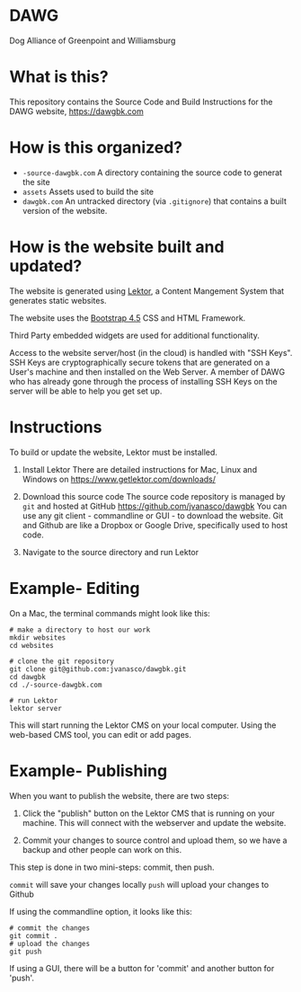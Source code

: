 DAWG
====

Dog Alliance of Greenpoint and Williamsburg


What is this?
=============

This repository contains the Source Code and Build Instructions for the DAWG
website, https://dawgbk.com


How is this organized?
======================

* `-source-dawgbk.com` A directory containing the source code to generat the site
* `assets` Assets used to build the site
* `dawgbk.com` An untracked directory (via `.gitignore`) that contains a built
  version of the website.


How is the website built and updated?
=====================================

The website is generated using [Lektor](https://www.getlektor.com/), a Content
Mangement System that generates static websites.

The website uses the [Bootstrap 4.5](https://getbootstrap.com/docs/4.5/getting-started/introduction/)
CSS and HTML Framework.

Third Party embedded widgets are used for additional functionality.

Access to the website server/host (in the cloud) is handled with "SSH Keys".
SSH Keys are cryptographically secure tokens that are generated on a User's machine
and then installed on the Web Server.  A member of DAWG who has already gone through
the process of installing SSH Keys on the server will be able to help you get set up.

Instructions 
============

To build or update the website, Lektor must be installed.

1. Install Lektor 
   There are detailed instructions for Mac, Linux and Windows on https://www.getlektor.com/downloads/
   
2. Download this source code
   The source code repository is managed by `git` and hosted at GitHub https://github.com/jvanasco/dawgbk
   You can use any git client - commandline or GUI - to download the website.
   Git and Github are like a Dropbox or Google Drive, specifically used to host code.
   
3. Navigate to the source directory and run Lektor


Example- Editing
================

On a Mac, the terminal commands might look like this:

    # make a directory to host our work
    mkdir websites
    cd websites
    
    # clone the git repository
    git clone git@github.com:jvanasco/dawgbk.git
    cd dawgbk
    cd ./-source-dawgbk.com
    
    # run Lektor
    lektor server

This will start running the Lektor CMS on your local computer. Using the web-based
CMS tool, you can edit or add pages.

Example- Publishing
===================

When you want to publish the website, there are two steps:

1. Click the "publish" button on the Lektor CMS that is running on your machine.
  This will connect with the webserver and update the website.

2. Commit your changes to source control and upload them, so we have a backup and
   other people can work on this.
     
  This step is done in two mini-steps: commit, then push.
  
  `commit` will save your changes locally
  `push` will upload your changes to Github
  
  If using the commandline option, it looks like this:
  
    # commit the changes
    git commit .
    # upload the changes
    git push 

  If using a GUI, there will be a button for 'commit' and another button for 'push'.

